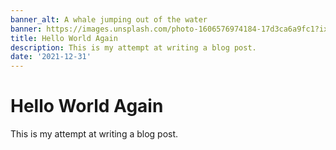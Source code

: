 ```yaml
---
banner_alt: A whale jumping out of the water
banner: https://images.unsplash.com/photo-1606576974184-17d3ca6a9fc1?ixlib=rb-4.0.3&ixid=M3wxMjA3fDB8MHxwaG90by1wYWdlfHx8fGVufDB8fHx8fA%3D%3D&auto=format&fit=crop&w=1032&q=80
title: Hello World Again
description: This is my attempt at writing a blog post.
date: '2021-12-31'
---
```


# Hello World Again

This is my attempt at writing a blog post.